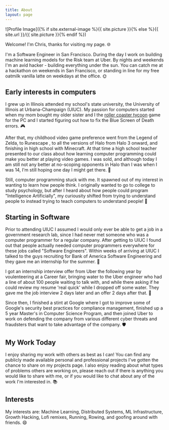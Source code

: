```yaml
---
title: About
layout: page
---
```

![Profile Image]({% if site.external-image %}{{ site.picture }}{% else %}{{ site.url }}/{{ site.picture }}{% endif %})

Welcome! I'm Chris, thanks for visiting my page. 🌐

I'm a Software Engineer in San Francisco. During the day I work on building machine learning models for the Risk team at Uber. By nights and weekends I'm an avid hacker - building everything under the sun. You can catch me at a hackathon on weekends in San Francisco, or standing in line for my free oatmilk vanilla latte on weekdays at the office. 🌞

## Early interests in computers
I grew up in Illinois attended my school's state university, the University of Illinois at Urbana-Champaign (UIUC). My passion for computers started when my mom bought my older sister and I the [roller coaster tycoon](https://en.wikipedia.org/wiki/RollerCoaster_Tycoon) game for the PC and I started figuring out how to fix the Blue Screen of Death errors. 🎮

After that, my childhood video game preference went from the Legend of Zelda, to Runescape , to all the versions of Halo from Halo 3 onward, and finishing in high school with Minecraft. At that time a high school teacher presented to our class about how learning computer programming could make you better at playing video games. I was sold, and although today I am still not any better at no-scoping opponents in Halo than I was when I was 14, I'm still hoping one day I might get there. 🌟

Still, computer programming stuck with me. It spawned out of my interest in wanting to learn how people think. I originally wanted to go to college to study psychology, but after I heard about how people could program "Intelligence Artificially", my curiousity shifted from trying to understand people to instead trying to teach computers to understand people! 🤖

## Starting in Software
Prior to attending UIUC I assumed I would only ever be able to get a job in a government research lab, since I had never met someone who was a computer programmer for a regular company. After getting to UIUC I found out that people actually needed computer programmers everywhere for these jobs called "Software Engineers". Within weeks of arriving at UIUC I talked to the guys recruiting for Bank of America Software Engineering and they gave me an internship for the summer. 💼

I got an internship interview offer from Uber the following year by voulenteering at a Career fair, bringing water to the Uber engineer who had a line of about 100 people waiting to talk with, and while there asking if he could review my resume 'real quick' while I dropped off some water. They gave me the job interview 2 days later and an offer 2 days after that. 🚗

Since then, I finished a stint at Google where I got to improve some of Google's security best practices for compliance management, finished up a 5 year Master's in Computer Science Program, and then joined Uber to work on defending the company from various different cyber threats and fraudsters that want to take advantage of the company. 🛡️

## My Work Today
I enjoy sharing my work with others as best as I can! You can find any publicly made available personal and professional projects I've gotten the chance to share on my projects page. I also enjoy 
reading about what types of problems others are working on, please reach out if there is anything you would like to share with me, or if you would like to chat about any of the work I'm interested in. 📚

## Interests
My interests are: Machine Learning, Distributed Systems, ML Infrastructure, Growth Hacking, Lofi remixes, Running, Rowing, and goofing around with friends. 😄

